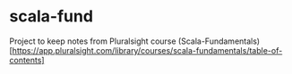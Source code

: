 # scala-fund
Project to keep notes from Pluralsight course (Scala-Fundamentals)[https://app.pluralsight.com/library/courses/scala-fundamentals/table-of-contents]
